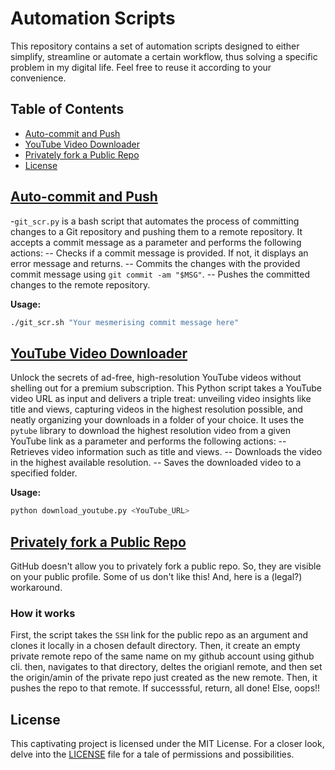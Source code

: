 # Automation Scripts

This repository contains a set of automation scripts designed to either simplify, streamline or automate a certain workflow, thus solving a specific problem in my digital life. Feel free to reuse it according to your convenience.

## Table of Contents

- [Auto-commit and Push](#auto-commit-and-push)
- [YouTube Video Downloader](#youtube-video-downloader)
- [Privately fork a Public Repo](#privately-fork-a-public-repo)
- [License](#license)

## [Auto-commit and Push](auto-commit-and-push)

-`git_scr.py` is a bash script that automates the process of committing changes to a Git repository and pushing them to a remote repository. It accepts a commit message as a parameter and performs the following actions:
  -- Checks if a commit message is provided. If not, it displays an error message and returns.
  -- Commits the changes with the provided commit message using `git commit -am "$MSG"`.
  -- Pushes the committed changes to the remote repository.

**Usage:**

```bash
./git_scr.sh "Your mesmerising commit message here"
```

## [YouTube Video Downloader](youtube-downloader)

Unlock the secrets of ad-free, high-resolution YouTube videos without shelling out for a premium subscription. This Python script takes a YouTube video URL as input and delivers a triple treat: unveiling video insights like title and views, capturing videos in the highest resolution possible, and neatly organizing your downloads in a folder of your choice. It uses the `pytube` library to download the highest resolution video from a given YouTube link as a parameter and performs the following actions:
  -- Retrieves video information such as title and views.
  -- Downloads the video in the highest available resolution.
  -- Saves the downloaded video to a specified folder.

**Usage:**

```bash
python download_youtube.py <YouTube_URL>
```

## [Privately fork a Public Repo](privately-fork-a-public-repo)
GitHub doesn't allow you to privately fork a public repo. So, they are visible on your public profile. Some of us don't like this! And, here is a (legal?)  workaround.

### How it works
First, the script takes the `SSH` link for the public repo as an argument and clones it locally in a chosen default directory. Then, it create an empty private remote repo of the same name on my github account using github cli. then, navigates to that directory, deltes the origianl remote, and then set the origin/amin of the private repo just created as the new remote. Then, it pushes the repo to that remote. If successsful, return, all done! Else, oops!!

## License

This captivating project is licensed under the MIT License. For a closer look, delve into the [LICENSE](LICENSE) file for a tale of permissions and possibilities.

